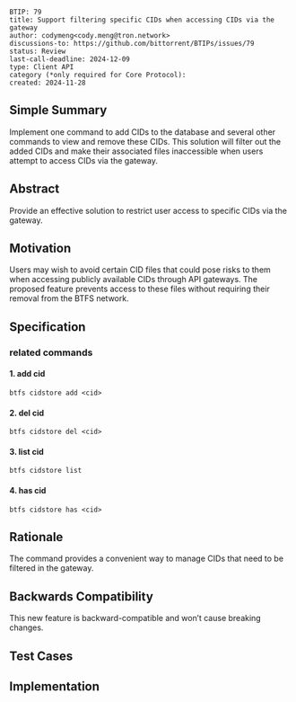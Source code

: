 ```
BTIP: 79
title: Support filtering specific CIDs when accessing CIDs via the gateway
author: codymeng<cody.meng@tron.network>
discussions-to: https://github.com/bittorrent/BTIPs/issues/79
status: Review
last-call-deadline: 2024-12-09
type: Client API
category (*only required for Core Protocol):
created: 2024-11-28
```

## Simple Summary

Implement one command to add CIDs to the database and several other commands to view and remove these CIDs. This solution will filter out the added CIDs and make their associated files inaccessible when users attempt to access CIDs via the gateway.

## Abstract

Provide an effective solution to restrict user access to specific CIDs via the gateway.

## Motivation

Users may wish to avoid certain CID files that could pose risks to them when accessing publicly available CIDs through API gateways. The proposed feature prevents access to these files without requiring their removal from the BTFS network.

## Specification

### related commands

#### 1. add cid

```shell
btfs cidstore add <cid>
```

#### 2. del cid

```shell
btfs cidstore del <cid>
```

#### 3. list cid

```shell
btfs cidstore list
```

#### 4. has cid

```shell
btfs cidstore has <cid>
```

## Rationale

The command provides a convenient way to manage CIDs that need to be filtered in the gateway.

## Backwards Compatibility

This new feature is backward-compatible and won’t cause breaking changes.

## Test Cases

## Implementation
